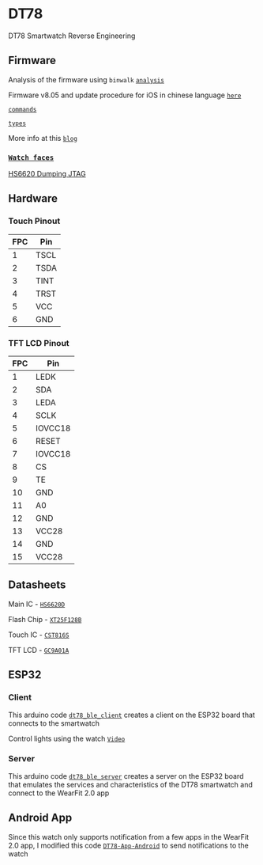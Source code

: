 # DT78 
DT78 Smartwatch Reverse Engineering

## Firmware

Analysis of the firmware using `binwalk` [`analysis`](https://github.com/fbiego/dt78/blob/master/firmware/analysis.md)

Firmware v8.05 and update procedure for iOS in chinese language [`here`](https://github.com/fbiego/dt78/tree/master/firmware/ios_ota_chinese)

[`commands`](https://github.com/fbiego/dt78/blob/master/DT78_COMMANDS.md)

[`types`](https://github.com/fbiego/dt78/blob/master/CMD_TYPES.md)

More info at this [`blog`](http://www.biego.tech/dt78)

### [`Watch faces`](https://github.com/fbiego/dt78/blob/master/firmware/watchface.md)


[HS6620 Dumping JTAG](https://github.com/rbaron/HS6620D-smartwatch-reveng)

## Hardware

### Touch Pinout

| FPC | Pin |
| --- | --- |
| 1 | TSCL |
| 2 | TSDA |
| 3 | TINT |
| 4 | TRST |
| 5 | VCC |
| 6 | GND |

### TFT LCD Pinout

| FPC | Pin |
| --- | --- |
| 1 | LEDK |
| 2 | SDA |
| 3 | LEDA |
| 4 | SCLK |
| 5 | IOVCC18 |
| 6 | RESET |
| 7 | IOVCC18 |
| 8 | CS |
| 9 | TE |
| 10 | GND |
| 11 | A0|
| 12 | GND |
| 13 | VCC28 |
| 14 | GND |
| 15 | VCC28 |

## Datasheets
Main IC - [`HS6620D`](https://github.com/fbiego/dt78/blob/master/datasheets/HS6620D_data_sheet_V3.0.pdf)

Flash Chip - [`XT25F128B`](https://github.com/fbiego/dt78/blob/master/datasheets/XTX-XT25F128BSSIGT.pdf)

Touch IC - [`CST816S`](https://github.com/fbiego/dt78/blob/master/datasheets/CST816S.pdf)

TFT LCD - [`GC9A01A`](https://github.com/fbiego/dt78/blob/master/datasheets/GC9A01A.pdf)

## ESP32

### Client

This arduino code [`dt78_ble_client`](https://github.com/fbiego/dt78/blob/master/dt78_ble_client/dt78_ble_client.ino) creates a client on the ESP32 board that connects to the smartwatch

Control lights using the watch [`Video`](https://youtu.be/IGo9HJPbSt0)

### Server

This arduino code [`dt78_ble_server`](https://github.com/fbiego/dt78/blob/master/dt78_ble_server/dt78_ble_server.ino) creates a server on the ESP32 board that emulates the services and characteristics of the DT78 smartwatch and connect to the WearFit 2.0 app

## Android App

Since this watch only supports notification from a few apps in the WearFit 2.0 app, I modified this code [`DT78-App-Android`](https://github.com/fbiego/DT78-App-Android) to send notifications to the watch

